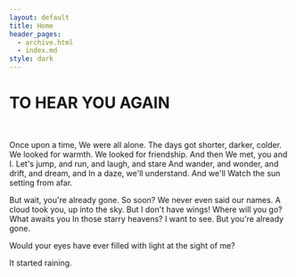 ```yaml
---
layout: default
title: Home
header_pages:
  - archive.html
  - index.md
style: dark
---
```


<html>
<head>
	<title>To Hear You Again</title>
	<meta name="description" content="To Hear You Again">
</head>

<body>
		<main>
			<h1>TO HEAR YOU AGAIN</h1>
			<br>
			<p>Once upon a time,
We were all alone.
The days got shorter, darker, colder.
We looked for warmth.
We looked for friendship. And then
We met, you and I.
Let's jump, and run, and laugh, and stare
And wander, and wonder, and drift, and dream, and
In a daze, we'll understand. And we'll
Watch the sun setting from afar.

But wait, you're already gone.
So soon? We never even said our names.
A cloud took you, up into the sky.
But I don't have wings!
Where will you go? What awaits you
In those starry heavens? I want to see.
But you're already gone.

Would your eyes have ever filled with light at the sight of me?

It started raining.</p>
		</main>
</body>

</html>
